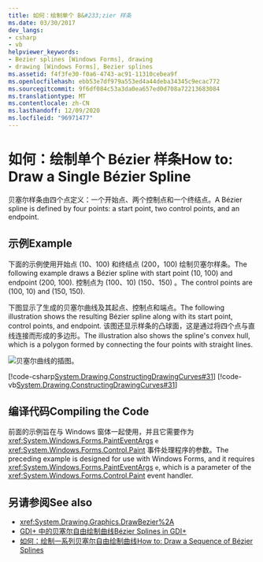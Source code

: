```yaml
---
title: 如何：绘制单个 B&#233;zier 样条
ms.date: 03/30/2017
dev_langs:
- csharp
- vb
helpviewer_keywords:
- Bezier splines [Windows Forms], drawing
- drawing [Windows Forms], Bezier splines
ms.assetid: f4f3fe30-f0a6-4743-ac91-11310cebea9f
ms.openlocfilehash: ebb53e7df979a553ed4a44deba34345c9ecac772
ms.sourcegitcommit: 9f6df084c53a3da0ea657ed0d708a72213683084
ms.translationtype: MT
ms.contentlocale: zh-CN
ms.lasthandoff: 12/09/2020
ms.locfileid: "96971477"
---
```

# <a name="how-to-draw-a-single-b233zier-spline"></a><span data-ttu-id="a9a4b-102">如何：绘制单个 B&#233;zier 样条</span><span class="sxs-lookup"><span data-stu-id="a9a4b-102">How to: Draw a Single B&#233;zier Spline</span></span>
<span data-ttu-id="a9a4b-103">贝塞尔样条由四个点定义：一个开始点、两个控制点和一个终结点。</span><span class="sxs-lookup"><span data-stu-id="a9a4b-103">A Bézier spline is defined by four points: a start point, two control points, and an endpoint.</span></span>  
  
## <a name="example"></a><span data-ttu-id="a9a4b-104">示例</span><span class="sxs-lookup"><span data-stu-id="a9a4b-104">Example</span></span>  
 <span data-ttu-id="a9a4b-105">下面的示例使用开始点 (10、100) 和终结点 (200，100) 绘制贝塞尔样条。</span><span class="sxs-lookup"><span data-stu-id="a9a4b-105">The following example draws a Bézier spline with start point (10, 100) and endpoint (200, 100).</span></span> <span data-ttu-id="a9a4b-106">控制点为 (100、10)  (150、150) 。</span><span class="sxs-lookup"><span data-stu-id="a9a4b-106">The control points are (100, 10) and (150, 150).</span></span>  
  
 <span data-ttu-id="a9a4b-107">下图显示了生成的贝塞尔曲线及其起点、控制点和端点。</span><span class="sxs-lookup"><span data-stu-id="a9a4b-107">The following illustration shows the resulting Bézier spline along with its start point, control points, and endpoint.</span></span> <span data-ttu-id="a9a4b-108">该图还显示样条的凸球面，这是通过将四个点与直线连接而形成的多边形。</span><span class="sxs-lookup"><span data-stu-id="a9a4b-108">The illustration also shows the spline's convex hull, which is a polygon formed by connecting the four points with straight lines.</span></span>  
  
 ![贝塞尔曲线的插图。](./media/how-to-draw-a-single-bezier-spline/bezier-spline-illustration.png)  
  
 [!code-csharp[System.Drawing.ConstructingDrawingCurves#31](~/samples/snippets/csharp/VS_Snippets_Winforms/System.Drawing.ConstructingDrawingCurves/CS/Class1.cs#31)]
 [!code-vb[System.Drawing.ConstructingDrawingCurves#31](~/samples/snippets/visualbasic/VS_Snippets_Winforms/System.Drawing.ConstructingDrawingCurves/VB/Class1.vb#31)]  
  
## <a name="compiling-the-code"></a><span data-ttu-id="a9a4b-110">编译代码</span><span class="sxs-lookup"><span data-stu-id="a9a4b-110">Compiling the Code</span></span>  
 <span data-ttu-id="a9a4b-111">前面的示例旨在与 Windows 窗体一起使用，并且它需要作为 <xref:System.Windows.Forms.PaintEventArgs> `e` <xref:System.Windows.Forms.Control.Paint> 事件处理程序的参数。</span><span class="sxs-lookup"><span data-stu-id="a9a4b-111">The preceding example is designed for use with Windows Forms, and it requires <xref:System.Windows.Forms.PaintEventArgs> `e`, which is a parameter of the <xref:System.Windows.Forms.Control.Paint> event handler.</span></span>  
  
## <a name="see-also"></a><span data-ttu-id="a9a4b-112">另请参阅</span><span class="sxs-lookup"><span data-stu-id="a9a4b-112">See also</span></span>

- <xref:System.Drawing.Graphics.DrawBezier%2A>
- [<span data-ttu-id="a9a4b-113">GDI+ 中的贝塞尔自由绘制曲线</span><span class="sxs-lookup"><span data-stu-id="a9a4b-113">Bézier Splines in GDI+</span></span>](bezier-splines-in-gdi.md)
- [<span data-ttu-id="a9a4b-114">如何：绘制一系列贝塞尔自由绘制曲线</span><span class="sxs-lookup"><span data-stu-id="a9a4b-114">How to: Draw a Sequence of Bézier Splines</span></span>](how-to-draw-a-sequence-of-bezier-splines.md)
